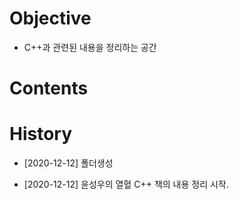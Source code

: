   Objective
=====

  * C++과 관련된 내용을 정리하는 공간
  

  Contents
=====



  History
=====

  * [2020-12-12] 폴더생성
  + [2020-12-12] 윤성우의 열혈 C++ 책의 내용 정리 시작.
